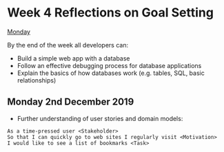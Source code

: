 # Week 4 Reflections on Goal Setting

[Monday](#monday-2nd-december-2019)

By the end of the week all developers can:

- Build a simple web app with a database
- Follow an effective debugging process for database applications
- Explain the basics of how databases work (e.g. tables, SQL, basic relationships)

## Monday 2nd December 2019

- Further understanding of user stories and domain models:

```
As a time-pressed user <Stakeholder>
So that I can quickly go to web sites I regularly visit <Motivation>
I would like to see a list of bookmarks <Task>
```


